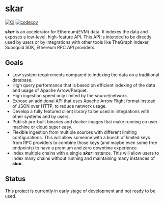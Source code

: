 # skar
[![CI](https://github.com/ozgrakkurt/skar/actions/workflows/ci.yaml/badge.svg?branch=main)](https://github.com/ozgrakkurt/skar/actions/workflows/ci.yaml)
[![codecov](https://codecov.io/gh/ozgrakkurt/skar/branch/main/graph/badge.svg?token=SPS7FB1V48)](https://codecov.io/gh/ozgrakkurt/skar)

_**skar**_ is an accelerator for Ethereum(EVM) data. It indexes the data and exposes a low-level, high-feature API.
This API is intended to be directly used by users or by integrations with other tools like TheGraph indexer,
 Subsquid SDK, Ethereum RPC API providers.
 
 ## Goals
 
 - Low system requirements compared to indexing the data on a traditional database.
 - High query performance that is based on efficient indexing of the data and usage of Apache Arrow/Parquet.
 - High ingestion speed only limited by the source/network.
 - Expose an additional API that uses Apache Arrow Flight format instead of JSON over HTTP, to reduce network usage.
 - Develop a fully featured client library to be used in integrations with other systems and by users.
 - Publish pre-built binaries and docker images that make running on user machine or cloud super easy.
 - Flexible ingestion from multiple sources with different limiting configurations. This will allow someone with a bunch of limited keys from RPC providers
  to combine those keys (and maybe even some free endpoints) to have a premium and zero downtime experience.
 - Index multiple chains with a single _**skar**_ instance. This will allow users to index many chains without running and maintaining many instances of _**skar**_.
 
 ## Status
 
 This project is currently in early stage of development and not ready to be used.
